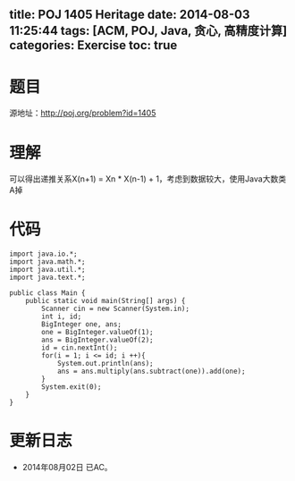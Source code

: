 title: POJ 1405 Heritage
date: 2014-08-03 11:25:44
tags: [ACM, POJ, Java, 贪心, 高精度计算]
categories: Exercise
toc: true
---
# 题目
源地址：http://poj.org/problem?id=1405

# 理解
可以得出递推关系X(n+1) = Xn * X(n-1) + 1，考虑到数据较大，使用Java大数类A掉

<!-- more -->

# 代码
```
import java.io.*;
import java.math.*;
import java.util.*;
import java.text.*;
 
public class Main {
    public static void main(String[] args) {
        Scanner cin = new Scanner(System.in);
        int i, id;
        BigInteger one, ans;
        one = BigInteger.valueOf(1);
        ans = BigInteger.valueOf(2);
        id = cin.nextInt();
        for(i = 1; i <= id; i ++){
            System.out.println(ans);
            ans = ans.multiply(ans.subtract(one)).add(one);
        }
        System.exit(0);
    }
}
```

# 更新日志
- 2014年08月02日 已AC。